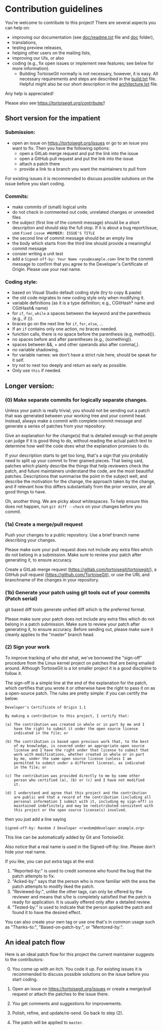 # Contribution guidelines

You're welcome to contribute to this project! There are several aspects you can help on:

- improving our documentation (see [doc/readme.txt](doc/readme.txt) file and [doc](doc) folder),
- translations,
- testing preview releases,
- helping other users on the mailing lists,
- improving our UIs, or also
- coding (e.g., fix open issues or implement new features; see below for more information).
  - Building TortoiseGit normally is not necessary, however, it is easy. All necessary requirements and steps are described in the [build.txt](build.txt) file. Helpful might also be our short description in the [architecture.txt](architecture.txt) file.

Any help is appreciated!

Please also see https://tortoisegit.org/contribute/!

## Short version for the impatient

### Submission:

- open an issue on https://tortoisegit.org/issues or go to an
  issue you want to fix. Then you have the following options:
  - open a GitLab merge request and put the link into the issue
  - open a GitHub pull request and put the link into the issue
  - attach a patch there
  - provide a link to a branch you want the maintainers to pull from

For existing issues it is recommended to discuss possible solutions on the issue
before you start coding.

### Commits:

- make commits of (small) logical units
- do not check in commented out code, unrelated changes or unneeded files
- the subject (first line of the commit message) should be a short
  description and should skip the full stop. If it is about a bug 
  report/issue, use `Fixed issue #NUMBER: ISSUE'S TITLE`
- the second line of commit message should be an empty line
- the body which starts from the third line should provide a meaningful
  commit message
- consier writing a unit test
- add a `Signed-off-by: Your Name <you@example.com>` line to the commit
  message to confirm that you agree to the Developer's Certificate of
  Origin.
  Please use your real name.

### Coding style:

- based on Visual Studio default coding style (try to copy & paste)
- the old code migrates to new coding style only when modifying it.
- variable definitions (as it is a type definition; e.g., CGitHash* name 
  and CGitHash& name)
- for `if`, `for`, `while` a spaces between the keyword and the 
  parenthesis (e.g., if ()).
- braces go on the next line for `if`, `for`, `else`, ...
- If an `if` contains only one action, no braces needed.
- function calls, there is no space before the parenthesis (e.g, method()).
- no spaces before and after parentheses (e.g., (something)).
- spaces between &&, + and other operands also after comma(,).
- no variable shadowing.
- for variable names: we don't have a strict rule here, should be speak 
  for it self.
- try not to nest too deeply and return as early as possible.
- Only use `this` if needed.

## Longer version:

### (0) Make separate commits for logically separate changes.

Unless your patch is really trivial, you should not be sending
out a patch that was generated between your working tree and
your commit head. Instead, always make a commit with complete
commit message and generate a series of patches from your
repository.

Give an explanation for the change(s) that is detailed enough so
that people can judge if it is good thing to do, without reading
the actual patch text to determine how well the code does what
the explanation promises to do.

If your description starts to get too long, that's a sign that you
probably need to split up your commit to finer grained pieces.
That being said, patches which plainly describe the things that
help reviewers check the patch, and future maintainers understand
the code, are the most beautiful patches. Descriptions that summarise
the point in the subject well, and describe the motivation for the
change, the approach taken by the change, and if relevant how this
differs substantially from the prior version, are all good things
to have.

Oh, another thing. We are picky about whitespaces. To help ensure this
does not happen, run `git diff --check` on your changes before you commit.

### (1a) Create a merge/pull request

Push your changes to a public repository. Use a brief branch name
describing your changes.

Please make sure your pull request does not include any extra files
which do not belong in a submission. Make sure to review your patch
after generating it, to ensure accuracy.

Create a GitLab merge request (https://gitlab.com/tortoisegit/tortoisegit/),
a GitHub pull request (https://github.com/TortoiseGit), or use the URL and
branchname of the changes in your repository.

### (1b) Generate your patch using git tools out of your commits (Patch serial)

git based diff tools generate unified diff which is the preferred format.

Please make sure your patch does not include any extra files
which do not belong in a patch submission. Make sure to review
your patch after generating it, to ensure accuracy. Before
sending out, please make sure it cleanly applies to the "master"
branch head.

### (2) Sign your work

To improve tracking of who did what, we've borrowed the
"sign-off" procedure from the Linux kernel project on patches
that are being emailed around. Although TortoiseGit is a lot
smaller project it is a good discipline to follow it.

The sign-off is a simple line at the end of the explanation for
the patch, which certifies that you wrote it or otherwise have
the right to pass it on as a open-source patch. The rules are
pretty simple: if you can certify the below:

	Developer's Certificate of Origin 1.1

	By making a contribution to this project, I certify that:

	(a) The contribution was created in whole or in part by me and I
	    have the right to submit it under the open source license
	    indicated in the file; or

	(b) The contribution is based upon previous work that, to the best
	    of my knowledge, is covered under an appropriate open source
	    license and I have the right under that license to submit that
	    work with modifications, whether created in whole or in part
	    by me, under the same open source license (unless I am
	    permitted to submit under a different license), as indicated
	    in the file; or

	(c) The contribution was provided directly to me by some other
	    person who certified (a), (b) or (c) and I have not modified
	    it.

	(d) I understand and agree that this project and the contribution
	    are public and that a record of the contribution (including all
	    personal information I submit with it, including my sign-off) is
	    maintained indefinitely and may be redistributed consistent with
	    this project or the open source license(s) involved.

then you just add a line saying

	Signed-off-by: Random J Developer <random@developer.example.org>

This line can be automatically added by Git and TortoiseGit.

Also notice that a real name is used in the Signed-off-by: line. Please
don't hide your real name.

If you like, you can put extra tags at the end:

1. "Reported-by:" is used to credit someone who found the bug that
   the patch attempts to fix.
2. "Acked-by:" says that the person who is more familiar with the area
   the patch attempts to modify liked the patch.
3. "Reviewed-by:", unlike the other tags, can only be offered by the
   reviewer and means that s/he is completely satisfied that the patch
   is ready for application. It is usually offered only after a
   detailed review.
4. "Tested-by:" is used to indicate that the person applied the patch
   and found it to have the desired effect.

You can also create your own tag or use one that's in common usage
such as "Thanks-to:", "Based-on-patch-by:", or "Mentored-by:".

## An ideal patch flow

Here is an ideal patch flow for this project the current maintainer
suggests to the contributors:

0. You come up with an itch. You code it up.
   For existing issues it is recommended to discuss possible solutions on
   the issue before you start coding.

1. Open an issue on https://tortoisegit.org/issues or create a merge/pull
   request or attach the patches to the issue there.

2. You get comments and suggestions for improvements.

3. Polish, refine, and update/re-send. Go back to step (2).

4. The patch will be applied to `master`.
